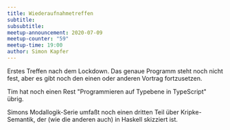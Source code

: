 ```yaml
---
title: Wiederaufnahmetreffen
subtitle:
subsubtitle:
meetup-announcement: 2020-07-09
meetup-counter: "59"
meetup-time: 19:00
author: Simon Kapfer
---
```


Erstes Treffen nach dem Lockdown.
Das genaue Programm steht noch nicht fest, aber
es gibt noch den einen oder anderen Vortrag fortzusetzen.

Tim hat noch einen Rest "Programmieren auf Typebene in TypeScript" übrig.

Simons Modallogik-Serie umfaßt noch einen dritten Teil über Kripke-Semantik, der (wie die anderen auch) in Haskell skizziert ist.


